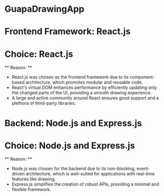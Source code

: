 # GuapaDrawingApp

# Frontend Framework: React.js
# Choice: React.js

** Reason: **

+ React.js was chosen as the frontend framework due to its component-based architecture, which promotes modular and reusable code.
+ React's virtual DOM enhances performance by efficiently updating only the changed parts of the UI, providing a smooth drawing experience.
+ A large and active community around React ensures good support and a plethora of third-party libraries.

# Backend: Node.js and Express.js
# Choice: Node.js and Express.js

** Reason: **

+ Node.js was chosen for the backend due to its non-blocking, event-driven architecture, which is well-suited for applications with real-time features like drawing.
+ Express.js simplifies the creation of robust APIs, providing a minimal and flexible framework.


